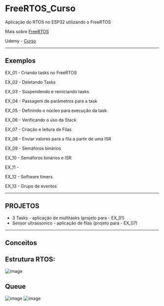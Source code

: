 # FreeRTOS_Curso


Aplicação do RTOS no ESP32 utilizando o FreeRTOS

Mais sobre [FreeRTOS](https://www.freertos.org/a00106.html)

Udemy - [Curso](https://www.udemy.com/share/103ie43@0q6hqC6VpNYev4n1XBFy2ZVQFfX341YLPhojJwCX90reu3F2GlBrdMs-ozQkRm0h/)

******************************************************************

## **Exemplos**

EX_01 - Criando tasks no FreeRTOS

EX_02 - Deletando Tasks

EX_03 - Suspendendo e reiniciando tasks

EX_04 - Passagem de parâmetros para a task

EX_05 - Definindo o núcleo para execução da task

EX_06 - Verificando o uso da Stack

EX_07 - Criação e leitura de Filas

EX_08 - Enviar valores para a fila a partir de uma ISR

EX_09 - Semáforos binários

EX_10 - Semáforos binários e ISR

EX_11 - 

EX_12 - Software timers

EX_13 - Grupo de eventos

******************************************************************

## **PROJETOS**

- 3 Tasks - aplicação de multitasks (projeto para - EX_01)
- Sensor ultrassonico - aplicação de filas (projeto para - EX_07)

******************************************************************

## **Conceitos**



## **Estrutura RTOS:**

![image](https://user-images.githubusercontent.com/95059305/163687209-56607c23-6851-4b39-8804-7c4fe60461a9.png)

## **Queue**

![image](https://user-images.githubusercontent.com/95059305/163687231-d71ccf13-d5b5-4302-a0e1-0a2582552d61.png)
![image](https://user-images.githubusercontent.com/95059305/163687236-0f01c460-b2bb-4cf3-b729-61f43b086bed.png)

